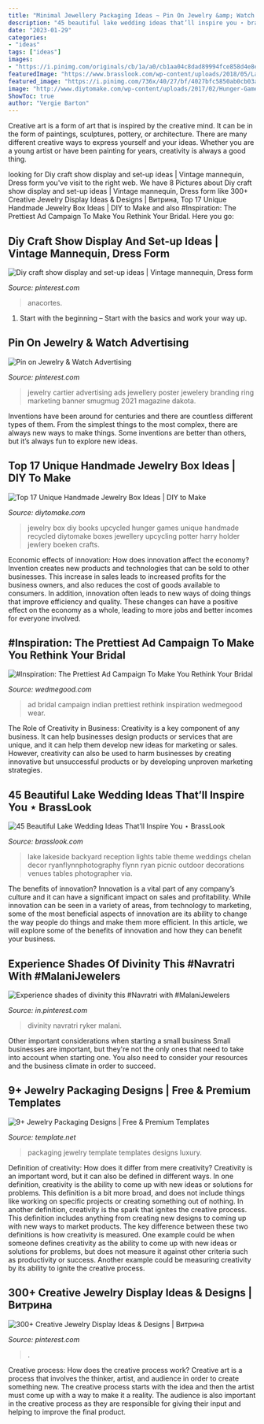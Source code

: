 ```yaml
---
title: "Minimal Jewellery Packaging Ideas ~ Pin On Jewelry &amp; Watch Advertising"
description: "45 beautiful lake wedding ideas that’ll inspire you ⋆ brasslook"
date: "2023-01-29"
categories:
- "ideas"
tags: ["ideas"]
images:
- "https://i.pinimg.com/originals/cb/1a/a0/cb1aa04c8dad89994fce858d4e8e2ffc.jpg"
featuredImage: "https://www.brasslook.com/wp-content/uploads/2018/05/Lake-Wedding-Idea-4.jpg"
featured_image: "https://i.pinimg.com/736x/40/27/bf/4027bfc5850ab0cb03a9e0c7a8b2cda0.jpg"
image: "http://www.diytomake.com/wp-content/uploads/2017/02/Hunger-Games-Book-Jewelry-Box.jpg"
ShowToc: true
author: "Vergie Barton"
---
```



Creative art is a form of art that is inspired by the creative mind. It can be in the form of paintings, sculptures, pottery, or architecture. There are many different creative ways to express yourself and your ideas. Whether you are a young artist or have been painting for years, creativity is always a good thing.

	

		
looking for Diy craft show display and set-up ideas | Vintage mannequin, Dress form you've visit to the right web. We have 8 Pictures about Diy craft show display and set-up ideas | Vintage mannequin, Dress form like 300+ Creative Jewelry Display Ideas &amp; Designs | Витрина, Top 17 Unique Handmade Jewelry Box Ideas | DIY to Make and also #Inspiration: The Prettiest Ad Campaign To Make You Rethink Your Bridal. Here you go:
		
    
## Diy Craft Show Display And Set-up Ideas | Vintage Mannequin, Dress Form

<img loading=lazy src="https://i.pinimg.com/736x/40/27/bf/4027bfc5850ab0cb03a9e0c7a8b2cda0.jpg" onerror="this.onerror=null;this.src='https://tse2.mm.bing.net/th?id=OIP.XZnrBTZcs00JqbGOcrQVfQHaLI&amp;pid=15.1';" alt="Diy craft show display and set-up ideas | Vintage mannequin, Dress form">

_Source: pinterest.com_

>anacortes. 

	

1. Start with the beginning – Start with the basics and work your way up.

    
## Pin On Jewelry &amp; Watch Advertising

<img loading=lazy src="https://i.pinimg.com/736x/e0/e3/42/e0e342c9b6e1d21f29e6056ae6c94d41--jewelry-branding-cartier-jewelry.jpg" onerror="this.onerror=null;this.src='https://tse4.mm.bing.net/th?id=OIP.FVmTl7EV3mSqy1VVdrzWsAHaJ4&amp;pid=15.1';" alt="Pin on Jewelry &amp; Watch Advertising">

_Source: pinterest.com_

>jewelry cartier advertising ads jewellery poster jewelery branding ring marketing banner smugmug 2021 magazine dakota. 

	

Inventions have been around for centuries and there are countless different types of them. From the simplest things to the most complex, there are always new ways to make things. Some inventions are better than others, but it’s always fun to explore new ideas.

    
## Top 17 Unique Handmade Jewelry Box Ideas | DIY To Make

<img loading=lazy src="http://www.diytomake.com/wp-content/uploads/2017/02/Hunger-Games-Book-Jewelry-Box.jpg" onerror="this.onerror=null;this.src='https://tse1.mm.bing.net/th?id=OIP.AdUrAxFzd6qHl_ne6OUQpAHaIv&amp;pid=15.1';" alt="Top 17 Unique Handmade Jewelry Box Ideas | DIY to Make">

_Source: diytomake.com_

>jewelry box diy books upcycled hunger games unique handmade recycled diytomake boxes jewellery upcycling potter harry holder jewlery boeken crafts. 

	

Economic effects of innovation: How does innovation affect the economy?
Invention creates new products and technologies that can be sold to other businesses. This increase in sales leads to increased profits for the business owners, and also reduces the cost of goods available to consumers. In addition, innovation often leads to new ways of doing things that improve efficiency and quality. These changes can have a positive effect on the economy as a whole, leading to more jobs and better incomes for everyone involved.

    
## #Inspiration: The Prettiest Ad Campaign To Make You Rethink Your Bridal

<img loading=lazy src="https://images.wedmegood.com/wp-content/uploads/2016/01/4a2a4f30737787.5630b0b273b66.jpg" onerror="this.onerror=null;this.src='https://tse3.mm.bing.net/th?id=OIP.57mMjasWRTo8naKsts8mPAHaHa&amp;pid=15.1';" alt="#Inspiration: The Prettiest Ad Campaign To Make You Rethink Your Bridal">

_Source: wedmegood.com_

>ad bridal campaign indian prettiest rethink inspiration wedmegood wear. 

	

The Role of Creativity in Business:
Creativity is a key component of any business. It can help businesses design products or services that are unique, and it can help them develop new ideas for marketing or sales. However, creativity can also be used to harm businesses by creating innovative but unsuccessful products or by developing unproven marketing strategies.

    
## 45 Beautiful Lake Wedding Ideas That’ll Inspire You ⋆ BrassLook

<img loading=lazy src="https://www.brasslook.com/wp-content/uploads/2018/05/Lake-Wedding-Idea-4.jpg" onerror="this.onerror=null;this.src='https://tse4.mm.bing.net/th?id=OIP.resh0U5PJUbVreeKvWlENQHaLH&amp;pid=15.1';" alt="45 Beautiful Lake Wedding Ideas That’ll Inspire You ⋆ BrassLook">

_Source: brasslook.com_

>lake lakeside backyard reception lights table theme weddings chelan decor ryanflynnphotography flynn ryan picnic outdoor decorations venues tables photographer via. 

	

The benefits of innovation?
Innovation is a vital part of any company’s culture and it can have a significant impact on sales and profitability. While innovation can be seen in a variety of areas, from technology to marketing, some of the most beneficial aspects of innovation are its ability to change the way people do things and make them more efficient. In this article, we will explore some of the benefits of innovation and how they can benefit your business.

    
## Experience Shades Of Divinity This #Navratri With #MalaniJewelers

<img loading=lazy src="https://i.pinimg.com/736x/40/d3/2e/40d32e81ee7a18c1261389830ba29a6d.jpg" onerror="this.onerror=null;this.src='https://tse2.mm.bing.net/th?id=OIP.Cye8BupWUHsWn1LkS5onZgHaJ3&amp;pid=15.1';" alt="Experience shades of divinity this #Navratri with #MalaniJewelers">

_Source: in.pinterest.com_

>divinity navratri ryker malani. 

	

Other important considerations when starting a small business
Small businesses are important, but they're not the only ones that need to take into account when starting one. You also need to consider your resources and the business climate in order to succeed.

    
## 9+ Jewelry Packaging Designs | Free &amp; Premium Templates

<img loading=lazy src="https://images.template.net/wp-content/uploads/2017/01/03010355/Personalized-Jewelry-Packaging.jpg" onerror="this.onerror=null;this.src='https://tse4.mm.bing.net/th?id=OIP.qTBUkjqsSo_v0-1wZePrcQHaFc&amp;pid=15.1';" alt="9+ Jewelry Packaging Designs | Free &amp; Premium Templates">

_Source: template.net_

>packaging jewelry template templates designs luxury. 

	

Definition of creativity: How does it differ from mere creativity?
Creativity is an important word, but it can also be defined in different ways. In one definition, creativity is the ability to come up with new ideas or solutions for problems. This definition is a bit more broad, and does not include things like working on specific projects or creating something out of nothing. In another definition, creativity is the spark that ignites the creative process. This definition includes anything from creating new designs to coming up with new ways to market products. The key difference between these two definitions is how creativity is measured. One example could be when someone defines creativity as the ability to come up with new ideas or solutions for problems, but does not measure it against other criteria such as productivity or success. Another example could be measuring creativity by its ability to ignite the creative process.

    
## 300+ Creative Jewelry Display Ideas &amp; Designs | Витрина

<img loading=lazy src="https://i.pinimg.com/originals/cb/1a/a0/cb1aa04c8dad89994fce858d4e8e2ffc.jpg" onerror="this.onerror=null;this.src='https://tse3.mm.bing.net/th?id=OIP.NOafj0yKj_tQImM3TLWhvgHaHa&amp;pid=15.1';" alt="300+ Creative Jewelry Display Ideas &amp; Designs | Витрина">

_Source: pinterest.com_

>. 

	

Creative process: How does the creative process work?
Creative art is a process that involves the thinker, artist, and audience in order to create something new. The creative process starts with the idea and then the artist must come up with a way to make it a reality. The audience is also important in the creative process as they are responsible for giving their input and helping to improve the final product.

